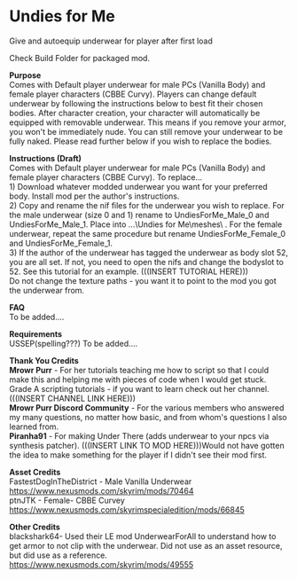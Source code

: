 # Undies for Me
 Give and autoequip underwear for player after first load

Check Build Folder for packaged mod.


**Purpose**
<br>Comes with Default player underwear for male PCs (Vanilla Body) and female player characters (CBBE Curvy). Players can change default underwear by following the instructions below to best fit their chosen bodies. After character creation, your character will automatically be equipped with removable underwear. This means if you remove your armor, you won't be immediately nude. You can still remove your underwear to be fully naked. 
Please read further below if you wish to replace the bodies.


**Instructions (Draft)**
<br> Comes with Default player underwear for male PCs (Vanilla Body) and female player characters (CBBE Curvy). To replace...
<br> 1) Download whatever modded underwear you want for your preferred body. Install mod per the author's instructions.
<br> 2) Copy and rename the nif files for the underwear you wish to replace. For the male underwear (size 0 and 1) rename to UndiesForMe_Male_0 and UndiesForMe_Male_1. Place into ...\Undies for Me\meshes\ . For the female underwear, repeat the same procedure but rename UndiesForMe_Female_0 and UndiesForMe_Female_1. 
<br> 3) If the author of the underwear has tagged the underwear as body slot 52, you are all set. If not, you need to open the nifs and change the bodyslot to 52. See this tutorial for an example. (((INSERT TUTORIAL HERE))) 
<br> Do not change the texture paths - you want it to point to the mod you got the underwear from.

	
**FAQ**
<br>To be added....

	
**Requirements**
<br>USSEP(spelling???) To be added....


**Thank You Credits**
<br> ****Mrowr Purr****  - For her tutorials teaching me how to script so that I could make this and helping me with pieces of code when I would get stuck. Grade A scripting tutorials - if you want to learn check out her channel. (((INSERT CHANNEL LINK HERE)))
<br> ****Mrowr Purr Discord Community**** - For the various members who answered my many questions, no matter how basic, and from whom's questions I also learned from.
<br> **Piranha91** - For making Under There (adds underwear to your npcs via synthesis patcher). (((INSERT LINK TO MOD HERE)))Would not have gotten the idea to make something for the player if I didn't see their mod first.

**Asset Credits**
<br> FastestDogInTheDistrict - Male Vanilla Underwear
https://www.nexusmods.com/skyrim/mods/70464
<br> ptnJTK - Female- CBBE Curvey
https://www.nexusmods.com/skyrimspecialedition/mods/66845

	
**Other Credits**
<br> blackshark64- Used their LE mod UnderwearForAll to understand how to get armor to not clip with the underwear. Did not use as an asset resource, but did use as a reference.
https://www.nexusmods.com/skyrim/mods/49555
